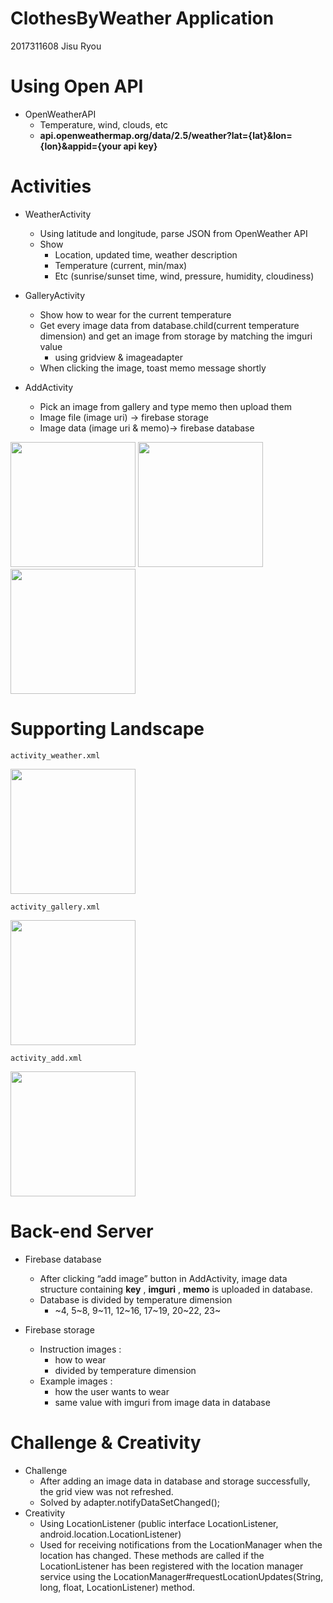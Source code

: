 # ClothesByWeather Application

2017311608 Jisu Ryou


# Using Open API

- OpenWeatherAPI
    - Temperature, wind, clouds, etc
    - **api.openweathermap.org/data/2.5/weather?lat={lat}&lon={lon}&appid={your api key}**


# Activities

- WeatherActivity
    - Using latitude and longitude, parse JSON from OpenWeather API
    - Show
       - Location, updated time, weather description
       - Temperature (current, min/max)
       - Etc (sunrise/sunset time, wind, pressure, humidity, cloudiness)

- GalleryActivity
    - Show how to wear for the current temperature
    - Get every image data from database.child(current temperature dimension) and get an image from storage by matching the imguri value
       - using gridview & imageadapter
    - When clicking the image, toast memo message shortly

- AddActivity
    - Pick an image from gallery and type memo then upload them
    - Image file (image uri) -> firebase storage
    - Image data (image uri & memo)-> firebase database
    
<div>
    <img width="200" src="https://user-images.githubusercontent.com/38908158/88668490-ab837f80-d11d-11ea-8c3d-f705ace99d97.png">
    <img width="200" src="https://user-images.githubusercontent.com/38908158/88668536-b6d6ab00-d11d-11ea-9354-587a36cfdc0a.png">
    <img width="200" src="https://user-images.githubusercontent.com/38908158/88668552-bb02c880-d11d-11ea-889c-4ce4db3defde.png">
</div>

# Supporting Landscape

```
activity_weather.xml
```
<div>
    <img height="200" src="https://user-images.githubusercontent.com/38908158/88668559-bf2ee600-d11d-11ea-899a-cd2f62f1a516.png">
</div>

```
activity_gallery.xml
```
<div>
    <img height="200" src="https://user-images.githubusercontent.com/38908158/88668567-c1914000-d11d-11ea-9b41-81450309ca59.png">
</div>

```
activity_add.xml
```
<div>
    <img height="200" src="https://user-images.githubusercontent.com/38908158/88668582-c524c700-d11d-11ea-8732-ac1f9d7784ba.png">
</div>


# Back-end Server

- Firebase database
    - After clicking “add image” button in AddActivity, image data structure containing **key** , **imguri** , **memo** is uploaded in database.
    - Database is divided by temperature dimension
       - ~4, 5~8, 9~11, 12~16, 17~19, 20~22, 23~

- Firebase storage
    - Instruction images :
       - how to wear
       - divided by temperature dimension
    - Example images :
       - how the user wants to wear
       - same value with imguri from image data in database


# Challenge & Creativity

- Challenge
    - After adding an image data in database and storage successfully, the grid view was not refreshed.
    - Solved by adapter.notifyDataSetChanged();
- Creativity
    - Using LocationListener (public interface LocationListener, android.location.LocationListener)
    - Used for receiving notifications from the LocationManager when the location has changed. These methods are called if the LocationListener has been registered with the location manager service using the LocationManager#requestLocationUpdates(String, long, float, LocationListener) method.



